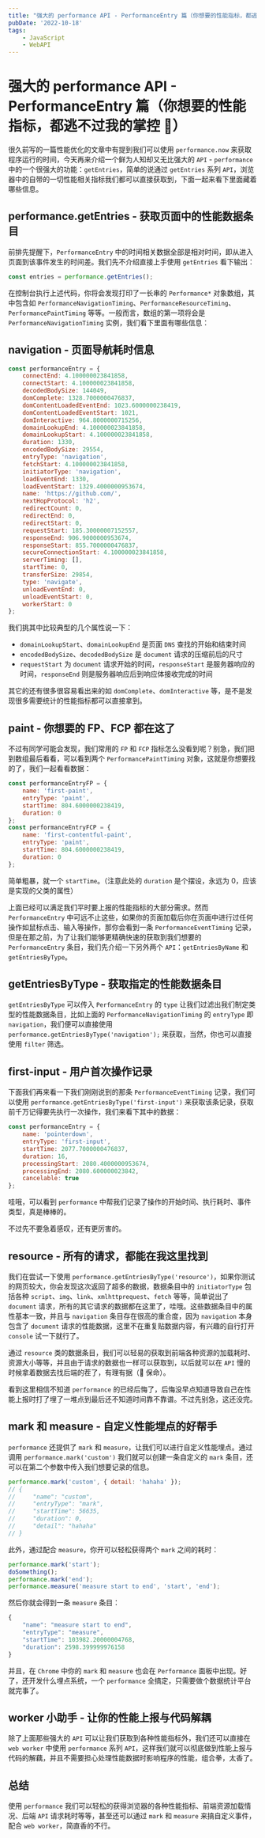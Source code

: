 ```yaml
---
title: "强大的 performance API - PerformanceEntry 篇（你想要的性能指标，都逃不过我的掌控 \U0001FAF4）"
pubDate: '2022-10-18'
tags:
    - JavaScript
    - WebAPI
---
```


# 强大的 performance API - PerformanceEntry 篇（你想要的性能指标，都逃不过我的掌控 🫴）

很久前写的一篇性能优化的文章中有提到我们可以使用 `performance.now` 来获取程序运行的时间，今天再来介绍一个鲜为人知却又无比强大的 `API` - `performance` 中的一个很强大的功能：`getEntries`，简单的说通过 `getEntries` 系列 `API`，浏览器中的自带的一切性能相关指标我们都可以直接获取到，下面一起来看下里面藏着哪些信息。

## performance.getEntries - 获取页面中的性能数据条目

前排先提醒下，`PerformanceEntry` 中的时间相关数据全部是相对时间，即从进入页面到该事件发生的时间差。我们先不介绍直接上手使用 `getEntries` 看下输出：

```js
const entries = performance.getEntries();
```

在控制台执行上述代码，你将会发现打印了一长串的 `Performance*` 对象数组，其中包含如 `PerformanceNavigationTiming`、`PerformanceResourceTiming`、`PerformancePaintTiming` 等等。一般而言，数组的第一项将会是 `PerformanceNavigationTiming` 实例，我们看下里面有哪些信息：

## navigation - 页面导航耗时信息

```js
const performanceEntry = {
    connectEnd: 4.100000023841858,
    connectStart: 4.100000023841858,
    decodedBodySize: 144049,
    domComplete: 1328.7000000476837,
    domContentLoadedEventEnd: 1023.6000000238419,
    domContentLoadedEventStart: 1021,
    domInteractive: 964.8000000715256,
    domainLookupEnd: 4.100000023841858,
    domainLookupStart: 4.100000023841858,
    duration: 1330,
    encodedBodySize: 29554,
    entryType: 'navigation',
    fetchStart: 4.100000023841858,
    initiatorType: 'navigation',
    loadEventEnd: 1330,
    loadEventStart: 1329.4000000953674,
    name: 'https://github.com/',
    nextHopProtocol: 'h2',
    redirectCount: 0,
    redirectEnd: 0,
    redirectStart: 0,
    requestStart: 185.30000007152557,
    responseEnd: 906.9000000953674,
    responseStart: 855.7000000476837,
    secureConnectionStart: 4.100000023841858,
    serverTiming: [],
    startTime: 0,
    transferSize: 29854,
    type: 'navigate',
    unloadEventEnd: 0,
    unloadEventStart: 0,
    workerStart: 0
};
```

我们挑其中比较典型的几个属性说一下：

-   `domainLookupStart`、`domainLookupEnd` 是页面 `DNS` 查找的开始和结束时间
-   `encodedBodySize`、`decodedBodySize` 是 `document` 请求的压缩前后的尺寸
-   `requestStart` 为 `document` 请求开始的时间，`responseStart` 是服务器响应的时间，`responseEnd` 则是服务器响应后到响应体接收完成的时间

其它的还有很多很容易看出来的如 `domComplete`、`domInteractive` 等，是不是发现很多需要统计的性能指标都可以直接拿到。

## paint - 你想要的 FP、FCP 都在这了

不过有同学可能会发现，我们常用的 `FP` 和 `FCP` 指标怎么没看到呢？别急，我们把到数组最后看看，可以看到两个 `PerformancePaintTiming` 对象，这就是你想要找的了，我们一起看看数据：

```js
const performanceEntryFP = {
    name: 'first-paint',
    entryType: 'paint',
    startTime: 804.6000000238419,
    duration: 0
};
const performanceEntryFCP = {
    name: 'first-contentful-paint',
    entryType: 'paint',
    startTime: 804.6000000238419,
    duration: 0
};
```

简单粗暴，就一个 `startTime`。（注意此处的 `duration` 是个摆设，永远为 0，应该是实现的父类的属性）

上面已经可以满足我们平时要上报的性能指标的大部分需求。然而 `PerformanceEntry` 中可远不止这些，如果你的页面加载后你在页面中进行过任何操作如鼠标点击、输入等操作，那你会看到一条 `PerformanceEventTiming` 记录，但是在那之前，为了让我们能够更精确快速的获取到我们想要的 `PerformanceEntry` 条目，我们先介绍一下另外两个 `API`：`getEntriesByName` 和 `getEntriesByType`。

## getEntriesByType - 获取指定的性能数据条目

`getEntriesByType` 可以传入 `PerformanceEntry` 的 `type` 让我们过滤出我们制定类型的性能数据条目，比如上面的 `PerformanceNavigationTiming` 的 `entryType` 即 `navigation`，我们便可以直接使用 `performance.getEntriesByType('navigation');` 来获取，当然，你也可以直接使用 `filter` 筛选。

## first-input - 用户首次操作记录

下面我们再来看一下我们刚刚说到的那条 `PerformanceEventTiming` 记录，我们可以使用 `performance.getEntriesByType('first-input')` 来获取该条记录，获取前千万记得要先执行一次操作，我们来看下其中的数据：

```js
const performanceEntry = {
    name: 'pointerdown',
    entryType: 'first-input',
    startTime: 2077.7000000476837,
    duration: 16,
    processingStart: 2080.4000000953674,
    processingEnd: 2080.600000023842,
    cancelable: true
};
```

哇哦，可以看到 `performance` 中帮我们记录了操作的开始时间、执行耗时、事件类型，真是棒棒的。

不过先不要急着感叹，还有更厉害的。

## resource - 所有的请求，都能在我这里找到

我们在尝试一下使用 `performance.getEntriesByType('resource')`，如果你测试的网页较大，你会发现这次返回了超多的数据，数据条目中的 `initiatorType` 包括各种 `script`、`img`、`link`、`xmlhttprequest`、`fetch` 等等，简单说出了 `document` 请求，所有的其它请求的数据都在这里了，哇哦。这些数据条目中的属性基本一致，并且与 `navigation` 条目存在很高的重合度，因为 `navigation` 本身包含了 `document` 请求的性能数据，这里不在重复贴数据内容，有兴趣的自行打开 `console` 试一下就行了。

通过 `resource` 类的数据条目，我们可以轻易的获取到前端各种资源的加载耗时、资源大小等等，并且由于请求的数据也一样可以获取到，以后就可以在 `API` 慢的时候拿着数据去找后端的茬了，有理有据（🐶 保命）。

看到这里相信不知道 `performance` 的已经后悔了，后悔没早点知道导致自己在性能上报时打了埋了一堆点到最后还不知道时间靠不靠谱。不过先别急，这还没完。

## mark 和 measure - 自定义性能埋点的好帮手

`performance` 还提供了 `mark` 和 `measure`，让我们可以进行自定义性能埋点。通过调用 `performance.mark('custom')` 我们就可以创建一条自定义的 `mark` 条目，还可以在第二个参数中传入我们想要记录的信息。

```js
performance.mark('custom', { detail: 'hahaha' });
// {
//     "name": "custom",
//     "entryType": "mark",
//     "startTime": 56635,
//     "duration": 0,
//     "detail": "hahaha"
// }
```

此外，通过配合 `measure`，你开可以轻松获得两个 `mark` 之间的耗时：

```js
performance.mark('start');
doSomething();
performance.mark('end');
performance.measure('measure start to end', 'start', 'end');
```

然后你就会得到一条 `measure` 条目：

```js
{
    "name": "measure start to end",
    "entryType": "measure",
    "startTime": 103982.20000004768,
    "duration": 2598.399999976158
}
```

并且，在 `Chrome` 中你的 `mark` 和 `measure` 也会在 `Performance` 面板中出现。好了，还开发什么埋点系统，一个 `performance` 全搞定，只需要做个数据统计平台就完事了。

## worker 小助手 - 让你的性能上报与代码解耦

除了上面那些强大的 `API` 可以让我们获取到各种性能指标外，我们还可以直接在 `web worker` 中使用 `performance` 系列 `API`，这样我们就可以彻底做到性能上报与代码的解藕，并且不需要担心处理性能数据时影响程序的性能，组合拳，太香了。

## 总结

使用 `performance` 我们可以轻松的获得浏览器的各种性能指标、前端资源加载情况、后端 `API` 请求耗时等等，甚至还可以通过 `mark` 和 `measure` 来搞自定义事件，配合 `web worker`，简直香的不行。
